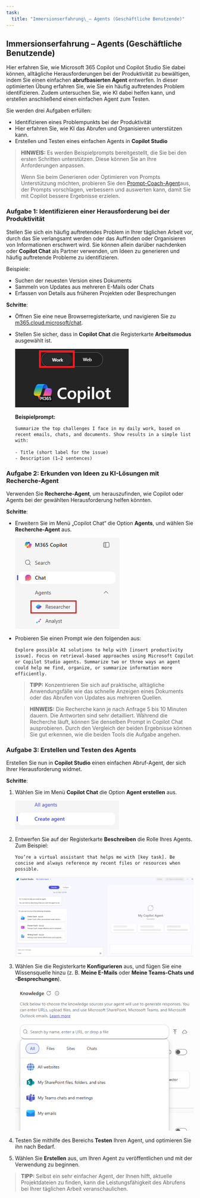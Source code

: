 ```yaml
---
task:
  title: "Immersionserfahrung\_– Agents (Geschäftliche Benutzende)"
---
```


## Immersionserfahrung – Agents (Geschäftliche Benutzende)

Hier erfahren Sie, wie Microsoft 365 Copilot und Copilot Studio Sie dabei können, alltägliche Herausforderungen bei der Produktivität zu bewältigen, indem Sie einen einfachen **abrufbasierten Agent** entwerfen. In dieser optimierten Übung erfahren Sie, wie Sie ein häufig auftretendes Problem identifizieren. Zudem untersuchen Sie, wie KI dabei helfen kann, und erstellen anschließend einen einfachen Agent zum Testen.  

Sie werden drei Aufgaben erfüllen:

- Identifizieren eines Problempunkts bei der Produktivität  
- Hier erfahren Sie, wie KI das Abrufen und Organisieren unterstützen kann.  
- Erstellen und Testen eines einfachen Agents in **Copilot Studio**  

> **HINWEIS:** Es werden Beispielprompts bereitgestellt, die Sie bei den ersten Schritten unterstützen. Diese können Sie an Ihre Anforderungen anpassen.  
>
> Wenn Sie beim Generieren oder Optimieren von Prompts Unterstützung möchten, probieren Sie den <a href="https://appsource.microsoft.com/en-us/product/office/WA200007578" target="_blank">Prompt-Coach-Agent</a>aus, der Prompts vorschlagen, verbessern und auswerten kann, damit Sie mit Copilot bessere Ergebnisse erzielen.

### Aufgabe 1: Identifizieren einer Herausforderung bei der Produktivität  

Stellen Sie sich ein häufig auftretendes Problem in Ihrer täglichen Arbeit vor, durch das Sie verlangsamt werden oder das Auffinden oder Organisieren von Informationen erschwert wird. Sie können allein darüber nachdenken oder **Copilot Chat** als Partner verwenden, um Ideen zu generieren und häufig auftretende Probleme zu identifizieren.

Beispiele:

- Suchen der neuesten Version eines Dokuments  
- Sammeln von Updates aus mehreren E-Mails oder Chats  
- Erfassen von Details aus früheren Projekten oder Besprechungen  

**Schritte**:  

- Öffnen Sie eine neue Browserregisterkarte, und navigieren Sie zu [m365.cloud.microsoft/chat](https://m365.cloud.microsoft/chat). 

- Stellen Sie sicher, dass in **Copilot Chat** die Registerkarte **Arbeitsmodus** ausgewählt ist.  

   ![Screenshot: Registerkarte „Arbeitsmodus“ in Copilot Chat](../Prompts/Media/work-mode.png)  

    **Beispielprompt:**

    ```text
    Summarize the top challenges I face in my daily work, based on recent emails, chats, and documents. Show results in a simple list with: 
    
    - Title (short label for the issue) 
    - Description (1–2 sentences) 
    ```  

### Aufgabe 2: Erkunden von Ideen zu KI-Lösungen mit Recherche-Agent  

Verwenden Sie **Recherche-Agent**, um herauszufinden, wie Copilot oder Agents bei der gewählten Herausforderung helfen könnten.

**Schritte**:  

- Erweitern Sie im Menü „Copilot Chat“ die Option **Agents**, und wählen Sie **Recherche-Agent** aus.  

   ![Screenshot: Auswahl von „Recherche-Agent“ im Menü „M365 Copilot“](../Prompts/Media/researcher.png)  

- Probieren Sie einen Prompt wie den folgenden aus:  

   ```text
   Explore possible AI solutions to help with [insert productivity issue]. Focus on retrieval-based approaches using Microsoft Copilot or Copilot Studio agents. Summarize two or three ways an agent could help me find, organize, or summarize information more efficiently.
   ```  

    > **TIPP:** Konzentrieren Sie sich auf praktische, alltägliche Anwendungsfälle wie das schnelle Anzeigen eines Dokuments oder das Abrufen von Updates aus mehreren Quellen.
  
    > **HINWEIS:** Die Recherche kann je nach Anfrage 5 bis 10 Minuten dauern. Die Antworten sind sehr detailliert. Während die Recherche läuft, können Sie denselben Prompt in Copilot Chat ausprobieren. Durch den Vergleich der beiden Ergebnisse können Sie gut erkennen, wie die beiden Tools die Aufgabe angehen.
    
### Aufgabe 3: Erstellen und Testen des Agents  

Erstellen Sie nun in **Copilot Studio** einen einfachen Abruf-Agent, der sich Ihrer Herausforderung widmet.  

**Schritte**:  

1. Wählen Sie im Menü **Copilot Chat** die Option **Agent erstellen** aus.

   ![Screenshot: Link zum Erstellen eines Agents](../Prompts/Media/create-agent.png)  

1. Entwerfen Sie auf der Registerkarte **Beschreiben** die Rolle Ihres Agents. Zum Beispiel:  

   ```text
   You’re a virtual assistant that helps me with [key task]. Be concise and always reference my recent files or resources when possible.
   ```  

   ![Screenshot: Beschreibung des Agents mit ausgefülltem Beispielprompt](../Prompts/Media/create-agent-through-describe.png)  

1. Wählen Sie die Registerkarte **Konfigurieren** aus, und fügen Sie eine Wissensquelle hinzu (z. B. **Meine E-Mails** oder **Meine Teams-Chats und -Besprechungen**).

    ![Screenshot: Abschnitt „Wissensquellen“ im Agent-Generator](../Prompts/Media/knowledge-sources.png)

1. Testen Sie mithilfe des Bereichs **Testen** Ihren Agent, und optimieren Sie ihn nach Bedarf.  
1. Wählen Sie **Erstellen** aus, um Ihren Agent zu veröffentlichen und mit der Verwendung zu beginnen.  

> **TIPP:** Selbst ein sehr einfacher Agent, der Ihnen hilft, aktuelle Projektdateien zu finden, kann die Leistungsfähigkeit des Abrufens bei Ihrer täglichen Arbeit veranschaulichen.
